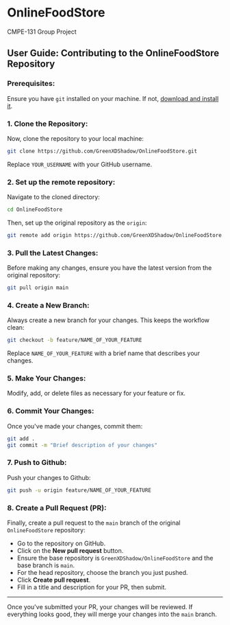 # OnlineFoodStore
CMPE-131 Group Project

## User Guide: Contributing to the OnlineFoodStore Repository

### Prerequisites:
Ensure you have `git` installed on your machine. If not, [download and install it](https://git-scm.com/downloads).

### 1. **Clone the Repository**:
Now, clone the repository to your local machine:

```bash
git clone https://github.com/GreenXDShadow/OnlineFoodStore.git
```
Replace `YOUR_USERNAME` with your GitHub username.

### 2. **Set up the remote repository**:
Navigate to the cloned directory:

```bash
cd OnlineFoodStore
```

Then, set up the original repository as the `origin`:

```bash
git remote add origin https://github.com/GreenXDShadow/OnlineFoodStore.git
```

### 3. **Pull the Latest Changes**:
Before making any changes, ensure you have the latest version from the original repository:

```bash
git pull origin main
```

### 4. **Create a New Branch**:
Always create a new branch for your changes. This keeps the workflow clean:

```bash
git checkout -b feature/NAME_OF_YOUR_FEATURE
```
Replace `NAME_OF_YOUR_FEATURE` with a brief name that describes your changes.

### 5. **Make Your Changes**:
Modify, add, or delete files as necessary for your feature or fix.

### 6. **Commit Your Changes**:
Once you've made your changes, commit them:

```bash
git add .
git commit -m "Brief description of your changes"
```

### 7. **Push to Github**:
Push your changes to Github:

```bash
git push -u origin feature/NAME_OF_YOUR_FEATURE
```

### 8. **Create a Pull Request (PR)**:
Finally, create a pull request to the `main` branch of the original `OnlineFoodStore` repository:

- Go to the repository on GitHub.
- Click on the **New pull request** button.
- Ensure the base repository is `GreenXDShadow/OnlineFoodStore` and the base branch is `main`.
- For the head repository, choose the branch you just pushed.
- Click **Create pull request**.
- Fill in a title and description for your PR, then submit.

---

Once you've submitted your PR, your changes will be reviewed. If everything looks good, they will merge your changes into the `main` branch.

